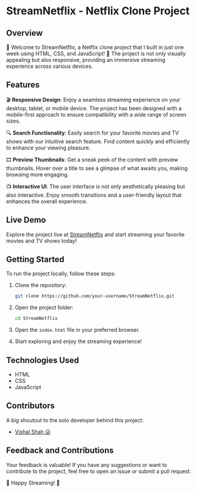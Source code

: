 # StreamNetflix - Netflix Clone Project

## Overview

🎉 Welcome to StreamNetflix, a Netflix clone project that I built in just one week using HTML, CSS, and JavaScript! 🚀 The project is not only visually appealing but also responsive, providing an immersive streaming experience across various devices.

## Features

🎬 **Responsive Design**: Enjoy a seamless streaming experience on your desktop, tablet, or mobile device. The project has been designed with a mobile-first approach to ensure compatibility with a wide range of screen sizes.

🔍 **Search Functionality**: Easily search for your favorite movies and TV shows with our intuitive search feature. Find content quickly and efficiently to enhance your viewing pleasure.

🎞️ **Preview Thumbnails**: Get a sneak peek of the content with preview thumbnails. Hover over a title to see a glimpse of what awaits you, making browsing more engaging.

📺 **Interactive UI**: The user interface is not only aesthetically pleasing but also interactive. Enjoy smooth transitions and a user-friendly layout that enhances the overall experience.

## Live Demo

Explore the project live at [StreamNetflix](https://streamnetflix.netlify.app) and start streaming your favorite movies and TV shows today!

## Getting Started

To run the project locally, follow these steps:

1. Clone the repository:
   ```bash
   git clone https://github.com/your-username/StreamNetflix.git
   ```

2. Open the project folder:
   ```bash
   cd StreamNetflix
   ```

3. Open the `index.html` file in your preferred browser.

4. Start exploring and enjoy the streaming experience!

## Technologies Used

- HTML
- CSS
- JavaScript

## Contributors

A big shoutout to the solo developer behind this project:

- [Vishal Shah 😜](https://github.com/Vishalshah007)

## Feedback and Contributions

Your feedback is valuable! If you have any suggestions or want to contribute to the project, feel free to open an issue or submit a pull request.

🍿 Happy Streaming! 🍿
